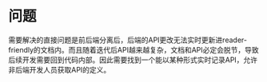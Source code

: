 # 问题

需要解决的直接问题是前后端分离后，后端的API更改无法实时更新进reader-friendly的文档内。而且随着迭代后API越来越复杂，文档和API必定会脱节，导致后续开发需要回到代码内部。因此需要找到一个能以某种形式实时记录API，允许非后端开发人员获取API的定义。
